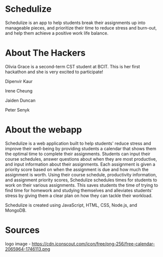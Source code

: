 # Schedulize

Schedulize is an app to help students break their assignments up into manageable pieces, and prioritize their time to reduce stress and burn-out, and help them achieve a positive work life balance. 

# About The Hackers

Olivia Grace is a second-term CST student at BCIT. This is her first hackathon and she is very excited to participate!

Dipenvir Kaur 

Irene Cheung

Jaiden Duncan

Peter Senyk


# About the webapp
Schedulize is a web application built to help students' reduce stress and improve their well-being by providing students a calendar that shows them the optimal time to complete their assignments. Students can input their course schedules, answer questions about when they are most productive, and input information about their assignments. Each assignment is given a priority score based on when the assignment is due and how much the assignment is worth. Using their course schedule, productivity information, and assignment priority scores, Schedulize schedules times for students to work on their various assignments. This saves students the time of trying to find time for homework and studying themselves and alleviates students' stress by giving them a clear plan on how they can tackle their workload. 

Schedulize is created using JavaScript, HTML, CSS, Node.js, and MongoDB.

# Sources
logo image - https://cdn.iconscout.com/icon/free/png-256/free-calendar-2065964-1746113.png